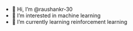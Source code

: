 - 👋 Hi, I’m @raushankr-30
- 👀 I’m interested in machine learning 
- 🌱 I’m currently learning reinforcement learning 
 


<!---
raushankr-30/raushankr-30 is a ✨ special ✨ repository because its `README.md` (this file) appears on your GitHub profile.
You can click the Preview link to take a look at your changes.
--->
